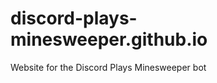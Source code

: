 discord-plays-minesweeper.github.io
===================================

Website for the Discord Plays Minesweeper bot
